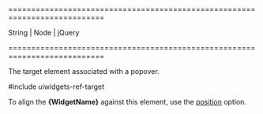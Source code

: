 ===========================================================================
<!--type-->String | Node | jQuery<!--/type-->
===========================================================================

<!--shortDescription-->
The target element associated with a popover.
<!--/shortDescription-->

<!--fullDescription-->
#include uiwidgets-ref-target

To align the **{WidgetName}** against this element, use the [position]({basewidgetpath}/Configuration/#position) option.
<!--/fullDescription-->